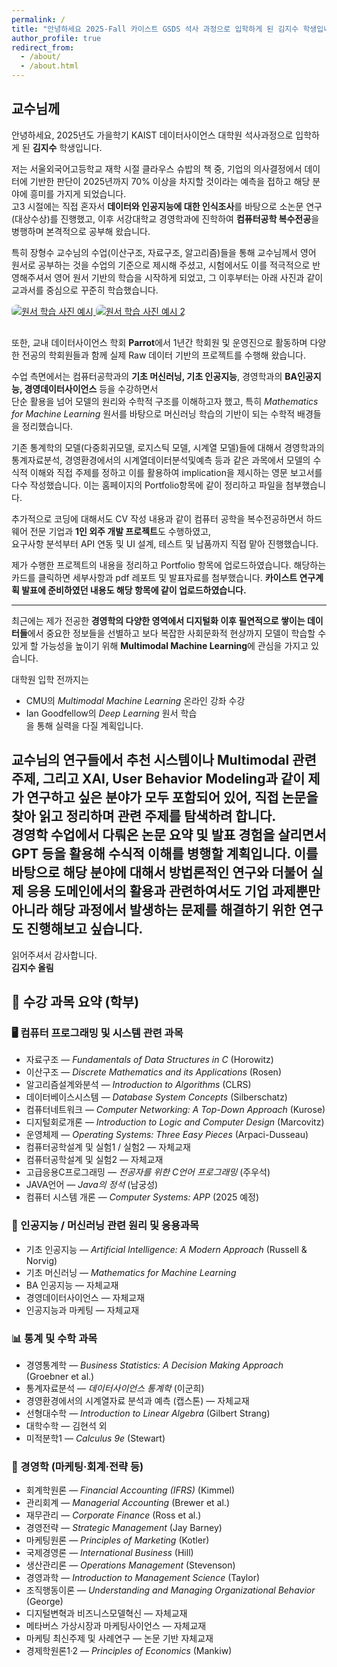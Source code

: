 ```yaml
---
permalink: /
title: "안녕하세요 2025-Fall 카이스트 GSDS 석사 과정으로 입학하게 된 김지수 학생입니다."
author_profile: true
redirect_from: 
  - /about/
  - /about.html
---
```

## 교수님께

안녕하세요, 2025년도 가을학기 KAIST 데이터사이언스 대학원 석사과정으로 입학하게 된 **김지수** 학생입니다.

저는 서울외국어고등학교 재학 시절 클라우스 슈밥의 책 중, 기업의 의사결정에서 데이터에 기반한 판단이 2025년까지 70% 이상을 차지할 것이라는 예측을 접하고 해당 분야에 흥미를 가지게 되었습니다.  
고3 시절에는 직접 혼자서 **데이터와 인공지능에 대한 인식조사**를 바탕으로 소논문 연구(대상수상)를 진행했고, 이후 서강대학교 경영학과에 진학하여 **컴퓨터공학 복수전공**을 병행하며 본격적으로 공부해 왔습니다.

특히 장형수 교수님의 수업(이산구조, 자료구조, 알고리즘)들을 통해 교수님께서 영어 원서로 공부하는 것을 수업의 기준으로 제시해 주셨고, 시험에서도 이를 적극적으로 반영해주셔서 영어 원서 기반의 학습을 시작하게 되었고, 그 이후부터는 아래 사진과 같이 교과서를 중심으로 꾸준히 학습했습니다.

<a href="/files/study-books.jpg" target="_blank">
  <img src="/files/study-books.jpg" alt="원서 학습 사진 예시" style="max-width: 450px; height: auto; border-radius: 8px; margin-bottom: 1rem;" />
</a>

<a href="/files/study-books2.jpg" target="_blank">
  <img src="/files/study-books2.jpg" alt="원서 학습 사진 예시 2" style="max-width: 450px; height: auto; border-radius: 8px;" />
</a>

또한, 교내 데이터사이언스 학회 **Parrot**에서 1년간 학회원 및 운영진으로 활동하며 다양한 전공의 학회원들과 함께 실제 Raw 데이터 기반의 프로젝트를 수행해 왔습니다.

수업 측면에서는 컴퓨터공학과의 **기초 머신러닝, 기초 인공지능**, 경영학과의 **BA인공지능, 경영데이터사이언스** 등을 수강하면서  
단순 활용을 넘어 모델의 원리와 수학적 구조를 이해하고자 했고, 특히 *Mathematics for Machine Learning* 원서를 바탕으로 머신러닝 학습의 기반이 되는 수학적 배경들을 정리했습니다.

기존 통계학의 모델(다중회귀모델, 로지스틱 모델, 시계열 모델)들에 대해서 경영학과의 통계자료분석, 경영환경에서의 시계열데이터분석및예측 등과 같은 과목에서 모델의 수식적 이해와 직접 주제를 정하고 이를 활용하여 implication을 제시하는 영문 보고서를 다수 작성했습니다. 이는 홈페이지의 Portfolio항목에 같이 정리하고 파일을 첨부했습니다.

추가적으로 코딩에 대해서도 CV 작성 내용과 같이 컴퓨터 공학을 복수전공하면서 하드웨어 전문 기업과 **1인 외주 개발 프로젝트**도 수행하였고,  
요구사항 분석부터 API 연동 및 UI 설계, 테스트 및 납품까지 직접 맡아 진행했습니다.

제가 수행한 프로젝트의 내용을 정리하고 Portfolio 항목에 업로드하였습니다. 해당하는 카드를 클릭하면 세부사항과 pdf 레포트 및 발표자료를 첨부했습니다.
**카이스트 연구계획 발표에 준비하였던 내용도 해당 항목에 같이 업로드하였습니다.**

---

최근에는 제가 전공한 **경영학의 다양한 영역에서 디지털화 이후 필연적으로 쌓이는 데이터들**에서 중요한 정보들을 선별하고
보다 복잡한 사회문화적 현상까지 모델이 학습할 수 있게 할 가능성을 높이기 위해 **Multimodal Machine Learning**에 관심을 가지고 있습니다.

대학원 입학 전까지는  
- CMU의 *Multimodal Machine Learning* 온라인 강좌 수강  
- Ian Goodfellow의 *Deep Learning* 원서 학습  
을 통해 실력을 다질 계획입니다.

교수님의 연구들에서 추천 시스템이나 Multimodal 관련 주제, 그리고 XAI, User Behavior Modeling과 같이 제가 연구하고 싶은 분야가 모두 포함되어 있어, 직접 논문을 찾아 읽고 정리하며 관련 주제를 탐색하려 합니다.  
경영학 수업에서 다뤄온 논문 요약 및 발표 경험을 살리면서 GPT 등을 활용해 수식적 이해를 병행할 계획입니다.
이를 바탕으로 해당 분야에 대해서 방법론적인 연구와 더불어 실제 응용 도메인에서의 활용과 관련하여서도 기업 과제뿐만 아니라 해당 과정에서 발생하는 문제를 해결하기 위한 연구도 진행해보고 싶습니다.
---

읽어주셔서 감사합니다.  
**김지수 올림**

## 📘 수강 과목 요약 (학부)

### 🖥️ 컴퓨터 프로그래밍 및 시스템 관련 과목
- 자료구조 — *Fundamentals of Data Structures in C* (Horowitz)
- 이산구조 — *Discrete Mathematics and its Applications* (Rosen)
- 알고리즘설계와분석 — *Introduction to Algorithms* (CLRS)
- 데이터베이스시스템 — *Database System Concepts* (Silberschatz)
- 컴퓨터네트워크 — *Computer Networking: A Top-Down Approach* (Kurose)
- 디지털회로개론 — *Introduction to Logic and Computer Design* (Marcovitz)
- 운영체제 — *Operating Systems: Three Easy Pieces* (Arpaci-Dusseau)
- 컴퓨터공학설계 및 실험1 / 실험2 — 자체교재
- 컴퓨터공학설계 및 실험2 — 자체교재
- 고급응용C프로그래밍 — *전공자를 위한 C언어 프로그래밍* (주우석)
- JAVA언어 — *Java의 정석* (남궁성)
- 컴퓨터 시스템 개론 — *Computer Systems: APP* (2025 예정)

### 🤖 인공지능 / 머신러닝 관련 원리 및 응용과목
- 기초 인공지능 — *Artificial Intelligence: A Modern Approach* (Russell & Norvig)
- 기초 머신러닝 — *Mathematics for Machine Learning*
- BA 인공지능 — 자체교재
- 경영데이터사이언스 — 자체교재
- 인공지능과 마케팅 — 자체교재

### 📊 통계 및 수학 과목
- 경영통계학 — *Business Statistics: A Decision Making Approach* (Groebner et al.)
- 통계자료분석 — *데이터사이언스 통계학* (이군희)
- 경영환경에서의 시계열자료 분석과 예측 (캡스톤) — 자체교재
- 선형대수학 — *Introduction to Linear Algebra* (Gilbert Strang)
- 대학수학 — 김현석 외
- 미적분학1 — *Calculus 9e* (Stewart)

### 💼 경영학 (마케팅·회계·전략 등)
- 회계학원론 — *Financial Accounting (IFRS)* (Kimmel)
- 관리회계 — *Managerial Accounting* (Brewer et al.)
- 재무관리 — *Corporate Finance* (Ross et al.)
- 경영전략 — *Strategic Management* (Jay Barney)
- 마케팅원론 — *Principles of Marketing* (Kotler)
- 국제경영론 — *International Business* (Hill)
- 생산관리론 — *Operations Management* (Stevenson)
- 경영과학 — *Introduction to Management Science* (Taylor)
- 조직행동이론 — *Understanding and Managing Organizational Behavior* (George)
- 디지털변혁과 비즈니스모델혁신 — 자체교재
- 메타버스 가상시장과 마케팅사이언스 — 자체교재
- 마케팅 최신주제 및 사례연구 — 논문 기반 자체교재
- 경제학원론1·2 — *Principles of Economics* (Mankiw)
